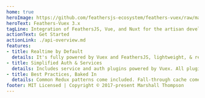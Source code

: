 ```yaml
---
home: true
heroImage: https://github.com/feathersjs-ecosystem/feathers-vuex/raw/master/service-logo.png
heroText: Feathers-Vuex 3.x
tagLine: Integration of FeathersJS, Vue, and Nuxt for the artisan developer
actionText: Get Started
actionLink: ./api-overview.md
features:
- title: Realtime by Default
  details: It's fully powered by Vuex and FeathersJS, lightweight, & realtime out of the box.
- title: Simplified Auth & Services
  details: Includes service and auth plugins powered by Vuex. All plugins can be easily customized to fit your app.  Fully flexible.
- title: Best Practices, Baked In
  details: Common Redux patterns come included. Fall-through cache comes standard. Query the vuex store like a database.
footer: MIT Licensed | Copyright © 2017-present Marshall Thompson
---
```

